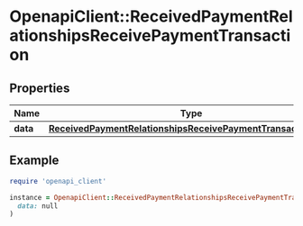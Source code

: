 # OpenapiClient::ReceivedPaymentRelationshipsReceivePaymentTransaction

## Properties

| Name | Type | Description | Notes |
| ---- | ---- | ----------- | ----- |
| **data** | [**ReceivedPaymentRelationshipsReceivePaymentTransactionData**](ReceivedPaymentRelationshipsReceivePaymentTransactionData.md) |  |  |

## Example

```ruby
require 'openapi_client'

instance = OpenapiClient::ReceivedPaymentRelationshipsReceivePaymentTransaction.new(
  data: null
)
```


